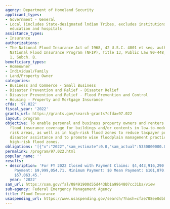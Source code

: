 ```yaml
---
agency: Department of Homeland Security
applicant_types:
- Government - General
- Local (includes State-designated lndian Tribes, excludes institutions of higher
  education and hospitals
assistance_types:
- Insurance
authorizations:
- The National Flood Insurance Act of 1968, 42 U.S.C. 4001 et seq. authorized the
  National Flood Insurance Program (NFIP), Title 13, Public Law 90-448, 44  CFR, Ch.
  1, Subch. B.
beneficiary_types:
- Homeowner
- Individual/Family
- Land/Property Owner
categories:
- Business and Commerce - Small Business
- Disaster Prevention and Relief - Disaster Relief
- Disaster Prevention and Relief - Flood Prevention and Control
- Housing - Property and Mortgage Insurance
cfda: '97.022'
fiscal_year: '2022'
grants_url: https://grants.gov/search-grants?cfda=97.022
layout: program
objective: To enable personal and business property owners and renters to purchase
  flood insurance coverage for buildings and/or contents in low-to-moderate flood
  risk areas, as well as in high-risk flood zones to reduce taxpayer provided federal
  disaster assistance and to promote wise floodplain management practices in the Nation's
  high-risk flood zones.
obligations: '[{"x":"2022","sam_estimate":0.0,"sam_actual":5330000000.0,"usa_spending_actual":1648484300.61},{"x":"2023","sam_estimate":7522000000.0,"sam_actual":0.0,"usa_spending_actual":4674466322.82},{"x":"2024","sam_estimate":3574570000.0,"sam_actual":0.0,"usa_spending_actual":0.0}]'
permalink: /program/97.022.html
popular_name: ''
results:
- description: 'For FY 2022 Closed with Payment Claims: $4,443,916,290.84 Maximum
    Payment: $9,999,054.71. Minimum Payment: $0 Mean Payment: $101,870.95 Median Payment:
    $57,063.45.'
  year: '2022'
sam_url: https://sam.gov/fal/08491900d55d443bb1a9964807cc31ba/view
sub-agency: Federal Emergency Management Agency
title: Flood Insurance
usaspending_url: https://www.usaspending.gov/search/?hash=cfae708ee0dbb24f28a5004414aa1b15
---
```

